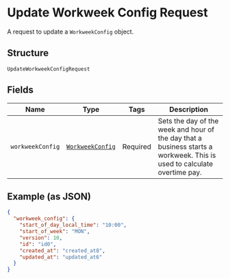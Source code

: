 
# Update Workweek Config Request

A request to update a `WorkweekConfig` object.

## Structure

`UpdateWorkweekConfigRequest`

## Fields

| Name | Type | Tags | Description |
|  --- | --- | --- | --- |
| `workweekConfig` | [`WorkweekConfig`](../../doc/models/workweek-config.md) | Required | Sets the day of the week and hour of the day that a business starts a<br>workweek. This is used to calculate overtime pay. |

## Example (as JSON)

```json
{
  "workweek_config": {
    "start_of_day_local_time": "10:00",
    "start_of_week": "MON",
    "version": 10,
    "id": "id0",
    "created_at": "created_at8",
    "updated_at": "updated_at6"
  }
}
```

